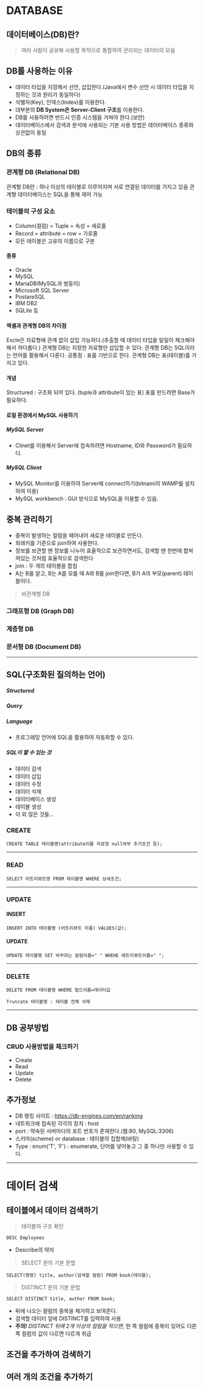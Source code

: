 # DATABASE

## 데이터베이스(DB)란?
> 여러 사람이 공유해 사용할 목적으로 통합하여 관리되는 데이터의 모음

## DB를 사용하는 이유
- 데이터 타입을 지정해서 선언, 삽입한다.(Java에서 변수 선언 시 데이터 타입을 지정하는 것과 원리가 동일하다)
- 식별자(Key), 인덱스(Index)를 이용한다.
- 대부분의 **DB System은 Server-Client 구조**를 이용한다.
- DB를 사용하려면 반드시 인증 시스템을 거쳐야 한다.(보안)
- 데이터베이스에서 검색과 분석에 사용되는 기본 사용 방법은 데이터베이스 종류와 상관없이 동일

## DB의 종류

### 관계형 DB (Relational DB)
관계형 DB란 : 하나 이상의 테이블로 이루어지며 서로 연결된 데이터를 가지고 있음 관계형 데이터베이스는 SQL을 통해 제어 가능

### 테이블의 구성 요소
- Column(컬럼) = Tuple = 속성 = 세로줄
- Record = attribute = row = 가로줄
- 모든 테이블은 고유의 이름으로 구분
#### 종류
- Oracle
- MySQL
- MariaDB(MySQL과 쌍둥이)
- Microsoft SQL Server
- PostareSQL
- IBM DB2
- SQLite 등

#### 엑셀과 관계형 DB의 차이점
Excle은 자료형에 관계 없이 삽입 가능하다.(추출할 때 데이터 타입을 일일이 체크해야해서 까다롭다.)
관계형 DB는 지정한 자료형만 삽입할 수 있다.
관계형 DB는 SQL이라는 언어를 활용해서 다룬다.
공통점 : 표를 기반으로 한다.
관계형 DB는 표(테이블)를 가지고 있다.

#### 개념
Structured : 구조화 되어 있다. (tuple과 attribute이 있는 표)
표를 만드려면 Base가 필요하다.

#### 로컬 환경에서 MySQL 사용하기

##### MySQL Server
- Clinet를 이용해서 Server에 접속하려면 Hostname, ID와 Password가 필요하다.

##### MySQL Client
- MySQL Monitor를 이용하여 Server에 connect하기(bitnami의 WAMP를 설치하여 이용)
- MySQL workbench : GUI 방식으로 MySQL을 이용할 수 있음.


## 중복 관리하기
- 중복이 발생하는 컬럼을 떼어내어 새로운 테이블로 만든다.
- 외래키를 기준으로 join하여 사용한다.
- 정보를 보관할 땐 정보를 나누어 효율적으로 보관하면서도, 검색할 땐 한번에 합쳐져있는 것처럼 효율적으로 검색한다
- join : 두 개의 테이블을 합침
- A는 B를 알고, B는 A를 모를 때 A와 B를 join한다면, B가 A의 부모(parent) 테이블이다.

> 비관계형 DB

### 그래프형 DB (Graph DB)

### 계층형 DB

### 문서형 DB (Document DB)

--------------------------------------------------------------------------------------------------------------------------------------

## SQL(구조화된 질의하는 언어)

##### Structured
##### Query
##### Language
- 프로그래밍 언어에 SQL을 활용하여 자동화할 수 있다.

##### SQL이 할 수 있는 것
- 데이터 검색
- 데이터 삽입
- 데이터 수정
- 데이터 삭제
- 데이터베이스 생성
- 테이블 생성
- 이 외 많은 것들…

### CREATE
```
CREATE TABLE 테이블명(attribute이름 자료형 null여부 추가조건 등);
```
--------------------------------------------------------------------------------------------------------------------------------------

### READ
```
SELECT 어트리뷰트명 FROM 테이블명 WHERE 상세조건;
```
--------------------------------------------------------------------------------------------------------------------------------------

### UPDATE
#### INSERT
```
INSERT INTO 테이블명 (어트리뷰트 이름) VALUES(값);
```

#### UPDATE
```
UPDATE 테이블명 SET 바꾸려는 칼럼이름=" " WHEHE 애트리뷰트이름=" ";
```
--------------------------------------------------------------------------------------------------------------------------------------

### DELETE
```
DELETE FROM 테이블명 WHERE 필드이름=데이터값
```
```
Truncate 테이블명 : 테이블 전체 삭제
```
--------------------------------------------------------------------------------------------------------------------------------------

## DB 공부방법

### CRUD 사용방법을 체크하기
- Create
- Read
- Update
- Delete

## 추가정보
- DB 랭킹 사이트 : https://db-engines.com/en/ranking
- 네트워크에 접속된 각각의 장치 : host
- port : 약속된 서버마다의 포트 번호가 존재한다.(웹:80, MySQL:3306)
- 스키마(scheme) or database : 테이블의 집합체(바탕)
- Type : enum('T', 'F') : enumerate, 단어를 넣어놓고 그 중 하나만 사용할 수 있다.

--------------------------------------------------------------------------------------------------------------------------------------
# 데이터 검색

## 테이블에서 데이터 검색하기

> 테이블의 구조 확인
```
DESC Employees
```
- Describe의 약자

> SELECT 문의 기본 문법
```
SELECT(명령) title, author(검색할 컬럼) FROM book(테이블);
```

> DISTINCT 문의 기본 문법
```
SELECT DISTINCT title, author FROM book;
```
- 뒤에 나오는 컬럼의 중복을 제거하고 보여준다.
- 검색할 데이터 앞에 DISTINCT를 입력하여 사용
- **주의!** _DISTINCT 뒤에 2개 이상의 컬럼을 적으면_, 한 쪽 컬럼에 중복이 있어도 다른 쪽 컬럼의 값이 다르면 다르게 취급

## 조건을 추가하여 검색하기

## 여러 개의 조건을 추가하기
